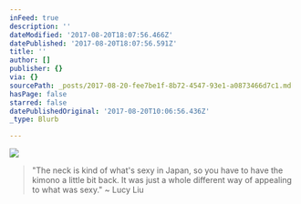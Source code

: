```yaml
---
inFeed: true
description: ''
dateModified: '2017-08-20T18:07:56.466Z'
datePublished: '2017-08-20T18:07:56.591Z'
title: ''
author: []
publisher: {}
via: {}
sourcePath: _posts/2017-08-20-fee7be1f-8b72-4547-93e1-a0873466d7c1.md
hasPage: false
starred: false
datePublishedOriginal: '2017-08-20T10:06:56.436Z'
_type: Blurb

---
```

![](https://the-grid-user-content.s3-us-west-2.amazonaws.com/87bf0add-f918-466f-a7d5-1aacd6cd1e6d.jpg)

> "The neck is kind of what's sexy in Japan, so you have to have the kimono a little bit back. It was just a whole different way of appealing to what was sexy." ~ Lucy Liu